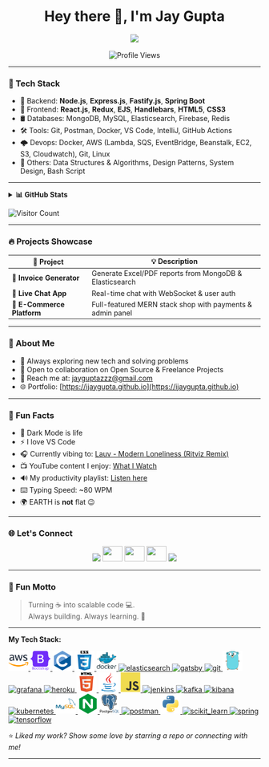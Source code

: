 <h1 align="center">Hey there 👋, I'm Jay Gupta</h1>


<p align="center">
  <img src="https://readme-typing-svg.herokuapp.com/?lines=Full+Stack+Developer;Node.js+%7C+Spring+Boot+%7C+React+JS;In+search+of+effective+algorithms;An+architect+in+making.;Always+learning+new+things!;Let's+build+something+together+🚀&center=true&width=600&height=50" />
</p>




<p align="center">
  <img src="https://komarev.com/ghpvc/?username=iJaygupta&label=Profile+Views&color=0e75b6&style=flat" alt="Profile Views" />
</p>

---

### 🚀 Tech Stack
 - 🧠 Backend: **Node.js**, **Express.js**, **Fastify.js**, **Spring Boot**
 - 🎨 Frontend: **React.js**, **Redux**, **EJS**, **Handlebars**, **HTML5**, **CSS3**
 - 🛢️ Databases: MongoDB, MySQL, Elasticsearch, Firebase, Redis
 - 🛠️ Tools: Git, Postman, Docker, VS Code, IntelliJ, GitHub Actions
 - 🌩 Devops: Docker, AWS (Lambda, SQS, EventBridge, Beanstalk, EC2, S3, Cloudwatch), Git, Linux
 - 🥽 Others: Data Structures & Algorithms, Design Patterns, System Design, Bash Script 

---

<details>
  <summary><b>📊 GitHub Stats</b></summary>
  <p align="center"> <img src="https://github-readme-stats.vercel.app/api?username=iJaygupta&show_icons=true&theme=gotham" alt="Jay Gupta | Stats" />
</details>

 ![Visitor Count](https://profile-counter.glitch.me/{iJaygupta}/count.svg)



---

### 🔥 Projects Showcase

| 🚀 Project | 💡 Description |
|-----------|----------------|
| 🧾 **Invoice Generator** | Generate Excel/PDF reports from MongoDB & Elasticsearch |
| 💬 **Live Chat App** | Real-time chat with WebSocket & user auth |
| 🛒 **E-Commerce Platform** | Full-featured MERN stack shop with payments & admin panel |

---

### 🧩 About Me

- 🎯 Always exploring new tech and solving problems
- 🤝 Open to collaboration on Open Source & Freelance Projects
- 📧 Reach me at: [jayguptazzz@gmail.com](mailto:jayguptazzz@gmail.com)
- 🌐 Portfolio: [https://ijaygupta.github.io](https://ijaygupta.github.io)

---

### 🎯 Fun Facts

- 🌚 Dark Mode is life
- ⚡ I love VS Code
- 🎧 Currently vibing to: [Lauv - Modern Loneliness (Ritviz Remix)](https://youtu.be/OmF1AY3sO9Q)
- 📺 YouTube content I enjoy: [What I Watch](https://www.youtube.com/channel/UCUuDUW0Y6IQZYDvH1QQBsgA)
- 🔊 My productivity playlist: [Listen here](https://www.youtube.com/playlist?list=PL-Nb4b-00lSC7G4DMrT-YxgVtR9MMgsRV)
- ⌨️ Typing Speed: ~80 WPM
- 🌍 EARTH is <b>not</b> flat 😉

---

### 🌐 Let's Connect

<p align="center">
  <a href="https://ijaygupta.github.io"><img src="https://img.shields.io/badge/-Portfolio-000?style=for-the-badge&logo=vercel&logoColor=white" /></a>
  <a href="https://www.linkedin.com/in/ijaygupta" target="_blank"><img src="https://raw.githubusercontent.com/rahuldkjain/github-profile-readme-generator/master/src/images/icons/Social/linked-in-alt.svg" height="30" width="40" /></a>
  <a href="https://instagram.com/jaygpta" target="_blank"><img src="https://raw.githubusercontent.com/rahuldkjain/github-profile-readme-generator/master/src/images/icons/Social/instagram.svg" height="30" width="40" /></a>
  <a href="https://medium.com/@ijaygupta" target="_blank"><img src="https://raw.githubusercontent.com/rahuldkjain/github-profile-readme-generator/master/src/images/icons/Social/medium.svg" height="30" width="40" /></a>
  <a href="mailto:jayguptazzz@gmail.com"><img src="https://img.shields.io/badge/-Email-D14836?style=for-the-badge&logo=gmail&logoColor=white" /></a>
</p>

---

### 🌟 Fun Motto

> Turning ☕ into scalable code 💻.  
> Always building. Always learning. 🚀

---

**My Tech Stack:**

  <p align="left"> <a href="https://aws.amazon.com" target="_blank" rel="noreferrer"> <img src="https://raw.githubusercontent.com/devicons/devicon/master/icons/amazonwebservices/amazonwebservices-original-wordmark.svg" alt="aws" width="40" height="40"/> </a> <a href="https://getbootstrap.com" target="_blank" rel="noreferrer"> <img src="https://raw.githubusercontent.com/devicons/devicon/master/icons/bootstrap/bootstrap-plain-wordmark.svg" alt="bootstrap" width="40" height="40"/> </a> <a href="https://www.cprogramming.com/" target="_blank" rel="noreferrer"> <img src="https://raw.githubusercontent.com/devicons/devicon/master/icons/c/c-original.svg" alt="c" width="40" height="40"/> </a> <a href="https://www.w3schools.com/css/" target="_blank" rel="noreferrer"> <img src="https://raw.githubusercontent.com/devicons/devicon/master/icons/css3/css3-original-wordmark.svg" alt="css3" width="40" height="40"/> </a> <a href="https://www.docker.com/" target="_blank" rel="noreferrer"> <img src="https://raw.githubusercontent.com/devicons/devicon/master/icons/docker/docker-original-wordmark.svg" alt="docker" width="40" height="40"/> </a> <a href="https://www.elastic.co" target="_blank" rel="noreferrer"> <img src="https://www.vectorlogo.zone/logos/elastic/elastic-icon.svg" alt="elasticsearch" width="40" height="40"/> </a> <a href="https://www.gatsbyjs.com/" target="_blank" rel="noreferrer"> <img src="https://www.vectorlogo.zone/logos/gatsbyjs/gatsbyjs-icon.svg" alt="gatsby" width="40" height="40"/> </a> <a href="https://git-scm.com/" target="_blank" rel="noreferrer"> <img src="https://www.vectorlogo.zone/logos/git-scm/git-scm-icon.svg" alt="git" width="40" height="40"/> </a> <a href="https://golang.org" target="_blank" rel="noreferrer"> <img src="https://raw.githubusercontent.com/devicons/devicon/master/icons/go/go-original.svg" alt="go" width="40" height="40"/> </a> <a href="https://grafana.com" target="_blank" rel="noreferrer"> <img src="https://www.vectorlogo.zone/logos/grafana/grafana-icon.svg" alt="grafana" width="40" height="40"/> </a> <a href="https://heroku.com" target="_blank" rel="noreferrer"> <img src="https://www.vectorlogo.zone/logos/heroku/heroku-icon.svg" alt="heroku" width="40" height="40"/> </a> <a href="https://www.w3.org/html/" target="_blank" rel="noreferrer"> <img src="https://raw.githubusercontent.com/devicons/devicon/master/icons/html5/html5-original-wordmark.svg" alt="html5" width="40" height="40"/> </a> <a href="https://www.java.com" target="_blank" rel="noreferrer"> <img src="https://raw.githubusercontent.com/devicons/devicon/master/icons/java/java-original.svg" alt="java" width="40" height="40"/> </a> <a href="https://developer.mozilla.org/en-US/docs/Web/JavaScript" target="_blank" rel="noreferrer"> <img src="https://raw.githubusercontent.com/devicons/devicon/master/icons/javascript/javascript-original.svg" alt="javascript" width="40" height="40"/> </a> <a href="https://www.jenkins.io" target="_blank" rel="noreferrer"> <img src="https://www.vectorlogo.zone/logos/jenkins/jenkins-icon.svg" alt="jenkins" width="40" height="40"/> </a> <a href="https://kafka.apache.org/" target="_blank" rel="noreferrer"> <img src="https://www.vectorlogo.zone/logos/apache_kafka/apache_kafka-icon.svg" alt="kafka" width="40" height="40"/> </a> <a href="https://www.elastic.co/kibana" target="_blank" rel="noreferrer"> <img src="https://www.vectorlogo.zone/logos/elasticco_kibana/elasticco_kibana-icon.svg" alt="kibana" width="40" height="40"/> </a> <a href="https://kubernetes.io" target="_blank" rel="noreferrer"> <img src="https://www.vectorlogo.zone/logos/kubernetes/kubernetes-icon.svg" alt="kubernetes" width="40" height="40"/> </a> <a href="https://www.mysql.com/" target="_blank" rel="noreferrer"> <img src="https://raw.githubusercontent.com/devicons/devicon/master/icons/mysql/mysql-original-wordmark.svg" alt="mysql" width="40" height="40"/> </a> <a href="https://www.nginx.com" target="_blank" rel="noreferrer"> <img src="https://raw.githubusercontent.com/devicons/devicon/master/icons/nginx/nginx-original.svg" alt="nginx" width="40" height="40"/> <a href="https://www.postgresql.org" target="_blank" rel="noreferrer"> <img src="https://raw.githubusercontent.com/devicons/devicon/master/icons/postgresql/postgresql-original-wordmark.svg" alt="postgresql" width="40" height="40"/> </a> <a href="https://postman.com" target="_blank" rel="noreferrer"> <img src="https://www.vectorlogo.zone/logos/getpostman/getpostman-icon.svg" alt="postman" width="40" height="40"/> </a> <a href="https://www.python.org" target="_blank" rel="noreferrer"> <img src="https://raw.githubusercontent.com/devicons/devicon/master/icons/python/python-original.svg" alt="python" width="40" height="40"/> </a> <a href="https://scikit-learn.org/" target="_blank" rel="noreferrer"> <img src="https://upload.wikimedia.org/wikipedia/commons/0/05/Scikit_learn_logo_small.svg" alt="scikit_learn" width="40" height="40"/> </a> <a href="https://spring.io/" target="_blank" rel="noreferrer"> <img src="https://www.vectorlogo.zone/logos/springio/springio-icon.svg" alt="spring" width="40" height="40"/> </a> <a href="https://www.tensorflow.org" target="_blank" rel="noreferrer"> <img src="https://www.vectorlogo.zone/logos/tensorflow/tensorflow-icon.svg" alt="tensorflow" width="40" height="40"/> </a> </p

---

⭐️ _Liked my work? Show some love by starring a repo or connecting with me!_

---

